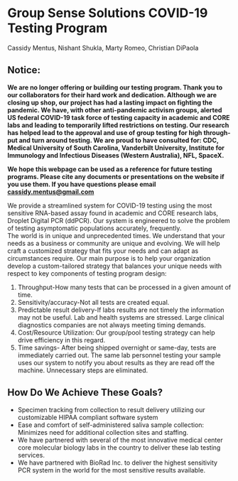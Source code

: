 # Group Sense Solutions COVID-19 Testing Program
Cassidy Mentus, Nishant Shukla, Marty Romeo, Christian DiPaola

## Notice: 
**We are no longer offering or building our testing program. Thank you to our collaborators for their hard work and dedication. Although we are closing up shop, our project has had a lasting impact on fighting the pandemic. We have, with other anti-pandemic activism groups, alerted US federal COVID-19 task force of testing capacity in academic and CORE labs and leading to temporarily lifted restrictions on testing. Our research has helped lead to the approval and use of group testing for high through-put and turn around testing. We are proud to have consulted for: CDC, Medical University of South Carolina, Vanderbilt University, Institute for Immunology and Infectious Diseases (Western Australia), NFL, SpaceX.**

**We hope this webpage can be used as a reference for future testing programs. Please cite any documents or presentations on the website if you use them. If you have questions please email cassidy.mentus@gmail.com**


We provide a streamlined system for COVID-19 testing using the most sensitive RNA-based assay found in academic and CORE research labs, Droplet Digital PCR (ddPCR).  Our system is engineered to solve the problem of testing asymptomatic populations accurately, frequently.  
	The world is in unique and unprecedented times.  We understand that your needs as a business or community are unique and evolving. We will help craft a customized strategy that fits your needs and can adapt as circumstances require. Our main purpose is to help your organization develop a custom-tailored strategy that balances your unique needs with respect to key components of testing program design:

1. Throughput-How many tests that can be processed in a given amount of time.
2. Sensitivity/accuracy-Not all tests are created equal. 
3. Predictable result delivery-If labs results are not timely the information may not be useful. Lab and health systems are stressed.  Large clinical diagnostics companies are not always meeting timing demands. 
4. Cost/Resource Utilization: Our group/pool testing strategy can help drive efficiency in this regard. 
5. Time savings- After being shipped overnight or same-day, tests are immediately carried out. The same lab personnel testing your sample uses our system to notify you about results as they are read off the machine. Unnecessary steps are eliminated.

## How Do We Achieve These Goals?
* Specimen tracking from collection to result delivery utilizing our customizable HIPAA compliant software system
* Ease and comfort of self-administered saliva sample collection: Minimizes need for additional collection sites and staffing. 
* We have partnered with several of the most innovative medical center core molecular biology labs in the country to deliver these lab testing services. 
* We have partnered with BioRad Inc. to deliver the highest sensitivity PCR system in the world for the most sensitive results available.
